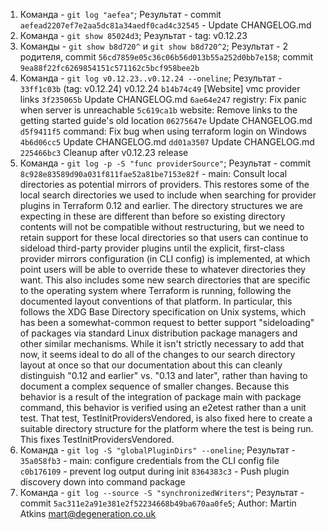 1. Команда - `git log "aefea"`; Результат - commit `aefead2207ef7e2aa5dc81a34aedf0cad4c32545` - Update CHANGELOG.md
1. Команда - `git show 85024d3`; Результат -  tag: v0.12.23
1. Команды - `git show b8d720^` и `git show b8d720^2`; Результат - 2 родителя, commit `56cd7859e05c36c06b56d013b55a252d0bb7e158`; commit `9ea88f22fc6269854151c571162c5bcf958bee2b`
1. Команда - `git log v0.12.23..v0.12.24 --oneline`; Результат - `33ff1c03b` (tag: v0.12.24) v0.12.24
`b14b74c49` [Website] vmc provider links
`3f235065b` Update CHANGELOG.md
`6ae64e247` registry: Fix panic when server is unreachable
`5c619ca1b` website: Remove links to the getting started guide's old location
`06275647e` Update CHANGELOG.md
`d5f9411f5` command: Fix bug when using terraform login on Windows
`4b6d06cc5` Update CHANGELOG.md
`dd01a3507` Update CHANGELOG.md
`225466bc3` Cleanup after v0.12.23 release
1. Команда - `git log -p -S "func providerSource"`; Результат - commit `8c928e83589d90a031f811fae52a81be7153e82f` - main: Consult local directories as potential mirrors of providers. This restores some of the local search directories we used to include when searching for provider plugins in Terraform 0.12 and earlier. The directory structures we are expecting in these are different than before so existing directory contents will not be compatible without restructuring, but we need to retain support for these local directories so that users can continue to sideload third-party provider plugins until the explicit, first-class provider mirrors configuration (in CLI config) is implemented, at which point users will be able to override these to whatever directories they want. This also includes some new search directories that are specific to the operating system where Terraform is running, following the documented layout conventions of that platform. In particular, this follows the XDG Base Directory specification on Unix systems, which has been a somewhat-common request to better support "sideloading" of packages via standard Linux distribution package managers and other similar mechanisms. While it isn't strictly necessary to add that now, it seems ideal to do all of the changes to our search directory layout at once so that our documentation about this can cleanly distinguish "0.12 and earlier" vs. "0.13 and later", rather than having to document a complex sequence of smaller changes. Because this behavior is a result of the integration of package main with package command, this behavior is verified using an e2etest rather than a unit test. That test, TestInitProvidersVendored, is also fixed here to create a suitable directory structure for the platform where the test is being run. This fixes TestInitProvidersVendored.
1. Команда - `git log -S "globalPluginDirs" --oneline`; Результат - `35a058fb3` - main: configure credentials from the CLI config file
`c0b176109` - prevent log output during init
`8364383c3` - Push plugin discovery down into command package
1. Команда - `git log --source -S "synchronizedWriters"`; Результат - commit `5ac311e2a91e381e2f52234668b49ba670aa0fe5`; Author: Martin Atkins <mart@degeneration.co.uk>

